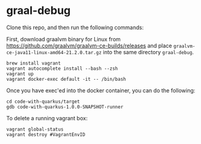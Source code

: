 # graal-debug

Clone this repo, and then run the following commands:

First, download graalvm binary for Linux from https://github.com/graalvm/graalvm-ce-builds/releases and place `graalvm-ce-java11-linux-amd64-21.2.0.tar.gz` into the same directory `graal-debug`.

```
brew install vagrant
vagrant autocomplete install --bash --zsh
vagrant up
vagrant docker-exec default -it -- /bin/bash
```

Once you have exec'ed into the docker container, you can do the following:

```
cd code-with-quarkus/target
gdb code-with-quarkus-1.0.0-SNAPSHOT-runner
```

To delete a running vagrant box:

```
vagrant global-status
vagrant destroy #VagrantEnvID
```
